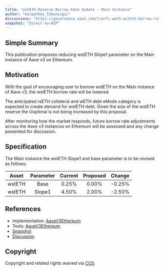```yaml
---
title: "wstETH Reserve Borrow Rate Update - Main Instance"
author: "karpatkey_TokenLogic"
discussions: "https://governance.aave.com/t/arfc-weth-wsteth-borrow-rate-updates/19550"
snapshot: "Direct-to-AIP"
---
```


## Simple Summary

This publication proposes reducing wstETH Slope1 parameter on the Main instance of Aave v3 on Ethereum.

## Motivation

With the goal of encouraging user to borrow wstETH on the Main instance of Aave v3, the wstETH borrow rate will be lowered.

The anticipated rsETH collateral and wETH debt eMode category is expected to create demand for wstETH debt. Given the size of the wstETH reserve the Uoptimal is not being increased by this proposal.

After monitoring how the market responds, future borrow rate adjustments across the Aave v3 instances on Ethereum will be assessed and any change presented for discussion.

## Specification

The Main instance the wstETH Slope1 and base parameter is to be revised as follows:

| Asset  | Parameter | Current | Proposed | Change |
| :----: | :-------: | :-----: | :------: | :----: |
| wstETH |   Base    |  0.25%  |  0.00%   | -0.25% |
| wstETH |  Slope1   |  4.50%  |  2.00%   | -2.50% |

## References

- Implementation: [AaveV3Ethereum](https://github.com/bgd-labs/aave-proposals-v3/blob/3a0085b8e9db515f846ee6fd54f7801e47b64d90/src/20241024_AaveV3Ethereum_WstETHReserveBorrowRateUpdateMainInstance/AaveV3Ethereum_WstETHReserveBorrowRateUpdateMainInstance_20241024.sol)
- Tests: [AaveV3Ethereum](https://github.com/bgd-labs/aave-proposals-v3/blob/3a0085b8e9db515f846ee6fd54f7801e47b64d90/src/20241024_AaveV3Ethereum_WstETHReserveBorrowRateUpdateMainInstance/AaveV3Ethereum_WstETHReserveBorrowRateUpdateMainInstance_20241024.t.sol)
- [Snapshot](Direct-to-AIP)
- [Discussion](https://governance.aave.com/t/arfc-weth-wsteth-borrow-rate-updates/19550)

## Copyright

Copyright and related rights waived via [CC0](https://creativecommons.org/publicdomain/zero/1.0/).
